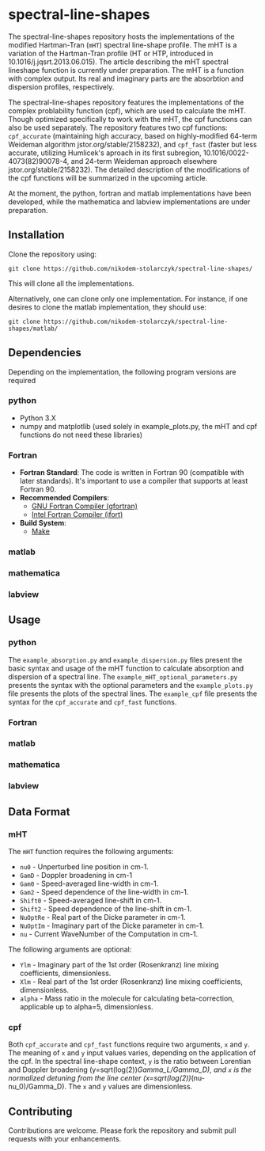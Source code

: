 # spectral-line-shapes

The spectral-line-shapes repository hosts the implementations of the modified Hartman-Tran (`mHT`) spectral line-shape profile. The mHT is a variation of the Hartman-Tran profile (HT or HTP, introduced in 10.1016/j.jqsrt.2013.06.015). The article describing the mHT spectral lineshape function is currently under preparation. The mHT is a function with complex output. Its real and imaginary parts are the absorbtion and dispersion profiles, respectively.

The spectral-line-shapes repository features the implementations of the complex problability function (cpf), which are used to calculate the mHT. Though optimized specifically to work with the mHT, the cpf functions can also be used separately. The repository features two cpf functions: `cpf_accurate` (maintaining high accuracy, based on highly-modified 64-term Weideman algorithm jstor.org/stable/2158232), and `cpf_fast` (faster but less accurate, utilizing Humlicek's aproach in its first subregion, 10.1016/0022-4073(82)90078-4, and 24-term Weideman approach elsewhere jstor.org/stable/2158232). The detailed description of the modifications of the cpf functions will be summarized in the upcoming article.

At the moment, the python, fortran and matlab implementations have been developed, while the mathematica and labview implementations are under preparation.

## Installation

Clone the repository using:

```
git clone https://github.com/nikodem-stolarczyk/spectral-line-shapes/
```
This will clone all the implementations.

Alternatively, one can clone only one implementation. For instance, if one desires to clone the matlab implementation, they should use:

```
git clone https://github.com/nikodem-stolarczyk/spectral-line-shapes/matlab/
```
 
## Dependencies

Depending on the implementation, the following program versions are required

### python
- Python 3.X
- numpy and matplotlib (used solely in example_plots.py, the mHT and cpf functions do not need these libraries)
### Fortran
- **Fortran Standard**: The code is written in Fortran 90 (compatible with later standards). It's important to use a compiler that supports at least Fortran 90.
- **Recommended Compilers**: 
  - [GNU Fortran Compiler (gfortran)](https://gcc.gnu.org/wiki/GFortran)
  - [Intel Fortran Compiler (ifort)](https://software.intel.com/content/www/us/en/develop/tools/oneapi/components/fortran-compiler.html)
- **Build System**:
  - [Make](https://www.gnu.org/software/make/)
### matlab

### mathematica

### labview

## Usage

### python
The `example_absorption.py` and `example_dispersion.py` files present the basic syntax and usage of the mHT function to calculate absorption and dispersion of a spectral line. The `example_mHT_optional_parameters.py` presents the syntax with the optional parameters and the `example_plots.py` file presents the plots of the spectral lines. The `example_cpf` file presents the syntax for the `cpf_accurate` and `cpf_fast` functions.

### Fortran

### matlab

### mathematica

### labview
## Data Format

### mHT 

The `mHT` function requires the following arguments:
- `nu0` - Unperturbed line position in cm-1.
- `GamD` - Doppler broadening in cm-1
- `Gam0` - Speed-averaged line-width in cm-1.
- `Gam2` - Speed dependence of the line-width in cm-1.
- `Shift0` - Speed-averaged line-shift in cm-1.
- `Shift2` - Speed dependence of the line-shift in cm-1.
- `NuOptRe` - Real part of the Dicke parameter in cm-1.
- `NuOptIm` - Imaginary part of the Dicke parameter in cm-1.
- `nu` - Current WaveNumber of the Computation in cm-1.

The following arguments are optional:
- `Ylm` - Imaginary part of the 1st order (Rosenkranz) line mixing coefficients, dimensionless.
- `Xlm` - Real part of the 1st order (Rosenkranz) line mixing coefficients, dimensionless.
- `alpha` - Mass ratio in the molecule for calculating beta-correction, applicable up to alpha=5, dimensionless.

### cpf

Both `cpf_accurate` and `cpf_fast` functions require two arguments, `x` and `y`. The meaning of `x` and `y` input values varies, depending on the application of the cpf. In the spectral line-shape context, `y` is the ratio between Lorentian and Doppler broadening (y=sqrt(log(2))*Gamma_L/Gamma_D), and `x` is the normalized detuning from the line center (x=sqrt(log(2))*(nu-nu_0)/Gamma_D). The `x` and `y` values are dimensionless.    

## Contributing

Contributions are welcome. Please fork the repository and submit pull requests with your enhancements.
